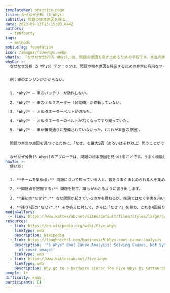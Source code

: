 ```yaml
---
templateKey: practice-page
title: なぜなぜ分析 (5 Whys)
subtitle: 問題の根本原因を探る
date: 2023-09-12T13:15:03.044Z
authors:
  - tenfourty
tags:
  - methods
mobiusTag: foundation
icon: /images/fivewhys.webp
whatIs: 「なぜなぜ分析(5 Whys)」は、問題の原因を突き止めるための手段です。本当の原因（真因）が見つかるまで「なぜ？」と問い続けます。これは、トヨタの[大野耐一](https://en.wikipedia.org/wiki/Taiichi_Ohno "Taiichi Ohno")が作ったものとして有名です。
whyDo: >-
  なぜなぜ分析（5 Whys）テクニックは、問題の根本原因を特定するための非常に有用なツールとなります。チームが迅速かつ効率的に問題の本質に迫り、単に症状を治療するのではなく、根本的な原因に対処する、より効果的な解決策を導き出すのに役立ちます。「なぜ？」を何度も問うことで、より深い洞察が得られ、問題の要因をより深く理解することができます。さらに、なぜなぜ分析（5 Whys）を活用することで、組織内の継続的な改善と問題解決の文化が促進されることが期待できます。


  例：車のエンジンがかからない。


  1. *Why?* – 車のバッテリーが動作しない。

  2. *Why?* – 車のオルタネーター（発電機）が作動していない。

  3. *Why?* – オルタネーターベルトが切れた。

  4. *Why?* – オルタネーターのベルトが古くなってすり減っていた。

  5. *Why?* – 車が推奨通りに整備されていなかった。(これが本当の原因）。


  問題の本当の原因を見つけるために、「なぜ」を最大5回（あるいはそれ以上）問うことができます。推測を避け、原因と結果の連鎖をたどって根本原因を突き止めることが重要になります。この例では、5回目の「なぜ？」は、修正すべきプロセスや行動に問題があることを示しています。


  なぜなぜ分析(5 Whys)のアプローチは、問題の根本原因を見つけることです。うまく機能していない、あるいはまったく機能していないプロセスを探すことが重要になります。ときどき人は、時間やお金、リソースが足りないことが問題だと言う場合があります。しかし、私たちはそれらをコントロールすることはできません。だからこそ、ただ原因を問うのではなく、なぜそのプロセスが失敗したのかを問うべきです。
howTo: >-
  使い方:


  1. **チームを集める:** 問題について知っている人と、皆をうまくまとめられる人を集めます。

  2. **問題点を把握する:** 問題を見て、誰もがわかるように書き出します。

  3. **最初の"なぜ?":** なぜ問題が起きているのかを尋ねるが、推測ではなく事実を用いることを意識します。

  4. **残り4回の"なぜ?":** その答えに対して、さらに「なぜ？」を尋ね、これを4回繰り返します。
mediaGallery:
  - link: https://www.kattekrab.net/sites/default/files/styles/large/public/5whys.png
resources:
  - link: https://en.wikipedia.org/wiki/Five_whys
    linkType: web
    description: Wikipedia
  - link: https://toughnickel.com/business/5-Whys-root-cause-analysis
    description: '"5 Whys" Root Cause Analysis: Solving Causes, Not Symptoms (source
      of cover image)'
    linkType: web
  - link: https://www.kattekrab.net/five-whys
    linkType: web
    description: Why go to a hardware store? The Five Whys by KatteKrab
people: 1+
difficulty: easy
participants: []
---
```

